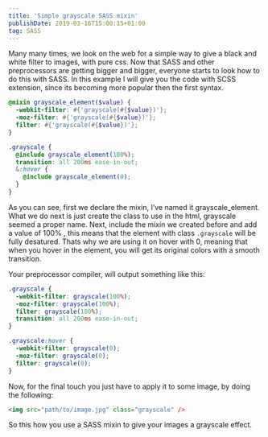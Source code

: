 ```yaml
---
title: 'Simple grayscale SASS mixin'
publishDate: 2019-03-16T15:00:15+01:00
tag: SASS
---
```


Many many times, we look on the web for a simple way to give a black and white filter to images, with pure css. Now that SASS and other preprocessors are getting bigger and bigger, everyone starts to look how to do this with SASS. In this example I will give you the code with SCSS extension, since its becoming more popular then the first syntax.

```scss
@mixin grayscale_element($value) {
  -webkit-filter: #{'grayscale(#{$value})'};
  -moz-filter: #{'grayscale(#{$value})'};
  filter: #{'grayscale(#{$value})'};
}

.grayscale {
  @include grayscale_element(100%);
  transition: all 200ms ease-in-out;
  &:hover {
    @include grayscale_element(0);
  }
}
```

As you can see, first we declare the mixin, I’ve named it grayscale_element. What we do next is just create the class to use in the html, grayscale seemed a proper name. Next, include the mixin we created before and add a value of 100% , this means that the element with class `.grayscale` will be fully desatured. Thats why we are using it on hover with 0, meaning that when you hover in the element, you will get its original colors with a smooth transition.

Your preprocessor compiler, will output something like this:

```css
.grayscale {
  -webkit-filter: grayscale(100%);
  -moz-filter: grayscale(100%);
  filter: grayscale(100%);
  transition: all 200ms ease-in-out;
}

.grayscale:hover {
  -webkit-filter: grayscale(0);
  -moz-filter: grayscale(0);
  filter: grayscale(0);
}
```

Now, for the final touch you just have to apply it to some image, by doing the following:

```html
<img src="path/to/image.jpg" class="grayscale" />
```

So this how you use a SASS mixin to give your images a grayscale effect.
